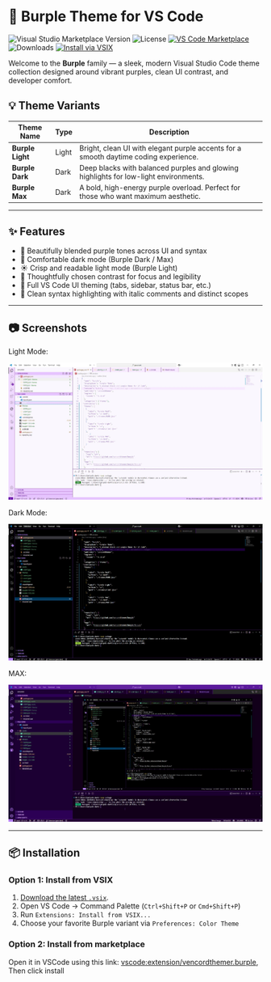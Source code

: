 # 🎨 Burple Theme for VS Code

![Visual Studio Marketplace Version](https://img.shields.io/visual-studio-marketplace/v/vencordthemer.burple)
![License](https://img.shields.io/github/license/vencordthemer/burple)
[![VS Code Marketplace](https://img.shields.io/badge/Marketplace-Burple-%237A40FF?logoColor=white)](https://marketplace.visualstudio.com/items?itemName=vencordthemer.burple)
![Downloads](https://img.shields.io/visual-studio-marketplace/d/vencordthemer.burple)
[![Install via VSIX](https://img.shields.io/badge/Install-.vsix-purple?logo=visualstudiocode)](https://github.com/vencordthemer/burple/releases/latest)



Welcome to the **Burple** family — a sleek, modern Visual Studio Code theme collection designed around vibrant purples, clean UI contrast, and developer comfort.

## 💡 Theme Variants

| Theme Name     | Type  | Description |
|----------------|-------|-------------|
| **Burple Light** | Light | Bright, clean UI with elegant purple accents for a smooth daytime coding experience. |
| **Burple Dark**  | Dark  | Deep blacks with balanced purples and glowing highlights for low-light environments. |
| **Burple Max**   | Dark  | A bold, high-energy purple overload. Perfect for those who want maximum aesthetic. |

---

## ✨ Features

- 💜 Beautifully blended purple tones across UI and syntax
- 🌙 Comfortable dark mode (Burple Dark / Max)
- ☀️ Crisp and readable light mode (Burple Light)
- 🧠 Thoughtfully chosen contrast for focus and legibility
- 🧩 Full VS Code UI theming (tabs, sidebar, status bar, etc.)
- 🎯 Clean syntax highlighting with italic comments and distinct scopes

---

## 📷 Screenshots

Light Mode:

![](./assets/LIGHT.jpg)


Dark Mode:

![](./assets/DARK.jpg)


MAX:

![](./assets/MAX.jpg)

---

## 📦 Installation

### Option 1: Install from VSIX

1. [Download the latest `.vsix`](https://github.com/vencordthemer/burple/releases).
2. Open VS Code → Command Palette (`Ctrl+Shift+P` or `Cmd+Shift+P`)
3. Run `Extensions: Install from VSIX...`
4. Choose your favorite Burple variant via `Preferences: Color Theme`


### Option 2: Install from marketplace

Open it in VSCode using this link: <vscode:extension/vencordthemer.burple>, Then click install

